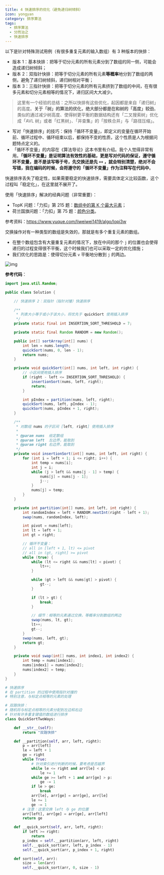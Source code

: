 ```yaml
---
title: 4 快速排序的优化（避免递归树倾斜）
icon: yongyan
category: 排序算法
tags:
  - 排序算法
  - 分而治之
  - 快速排序
---
```


以下是针对特殊测试用例（有很多重复元素的输入数组）有 3 种版本的快排：

- 版本 1：基本快排：把等于切分元素的所有元素分到了数组的同一侧，可能会造成递归树倾斜；
- 版本 2：双指针快排：把等于切分元素的所有元素**等概率**地分到了数组的两侧，避免了递归树倾斜，递归树相对平衡；
- 版本 3：三指针快排：把等于切分元素的所有元素挤到了数组的中间，在有很多元素和切分元素相等的情况下，递归区间大大减少。

> 这里有一个经验的总结：之所以快排有这些优化，起因都是来自「递归树」的高度。**关于「树」的算法的优化，绝大部分都是在和树的「高度」较劲**。类似的通过减少树高度、使得树更平衡的数据结构还有「二叉搜索树」优化成「AVL 树」或者「红黑树」、「并查集」的「按秩合并」与「路径压缩」。

- 写对「快速排序」的技巧：保持「循环不变量」，即定义的变量在循环开始前、循环过程中、循环结束以后，都保持不变的性质，这个性质是人为根据问题特点定义的。
- 「循环不变量」的内容在《算法导论》这本书里有介绍。我个人觉得非常有用。**「循环不变量」是证明算法有效性的基础，更是写对代码的保证，遵守循环不变量，是不是该写等于号，先交换还是先 `++` ，就会特别清楚，绝对不会写错，我在编码的时候，会将遵守的「循环不变量」作为注释写在代码中**。

快速排序丢失了稳定性，如果需要稳定的快速排序，需要具体定义比较函数，这个过程叫「稳定化」，在这里就不展开了。

使用「快速排序」解决的经典问题（非常重要）：

- TopK 问题：「力扣」第 215 题：[数组中的第 K 个最大元素](https://leetcode-cn.com/problems/kth-largest-element-in-an-array/)；
- 荷兰国旗问题：「力扣」第 75 题：[颜色分类](https://leetcode-cn.com/problems/sort-colors/)。

参考资料：https://www.yuque.com/liweiwei1419/algo/lopi3w

交换操作对有一种类型的数组是失效的，那就是有多个重复元素的数组。

- 在整个数组包含有大量重复元素的情况下，放在中间的那个 `j` 的位置也会使得递归的过程变得很不平衡，这个时候我们也可以采取一定的优化措施；
- 我们优化的思路是：使得切分元素 `v` 平衡地分散到 `j` 的两边。

![img](https://tva1.sinaimg.cn/large/008i3skNgy1gwzqxohih0j30u013awjl.jpg)

**参考代码**：

<CodeGroup>
<CodeGroupItem title="Java">

```java
import java.util.Random;

public class Solution {

    // 快速排序 2：双指针（指针对撞）快速排序

    /**
     * 列表大小等于或小于该大小，将优先于 quickSort 使用插入排序
     */
    private static final int INSERTION_SORT_THRESHOLD = 7;

    private static final Random RANDOM = new Random();

    public int[] sortArray(int[] nums) {
        int len = nums.length;
        quickSort(nums, 0, len - 1);
        return nums;
    }

    private void quickSort(int[] nums, int left, int right) {
        // 小区间使用插入排序
        if (right - left <= INSERTION_SORT_THRESHOLD) {
            insertionSort(nums, left, right);
            return;
        }

        int pIndex = partition(nums, left, right);
        quickSort(nums, left, pIndex - 1);
        quickSort(nums, pIndex + 1, right);
    }

    /**
     * 对数组 nums 的子区间 [left, right] 使用插入排序
     *
     * @param nums  给定数组
     * @param left  左边界，能取到
     * @param right 右边界，能取到
     */
    private void insertionSort(int[] nums, int left, int right) {
        for (int i = left + 1; i <= right; i++) {
            int temp = nums[i];
            int j = i;
            while (j > left && nums[j - 1] > temp) {
                nums[j] = nums[j - 1];
                j--;
            }
            nums[j] = temp;
        }
    }

    private int partition(int[] nums, int left, int right) {
        int randomIndex = left + RANDOM.nextInt(right - left + 1);
        swap(nums, randomIndex, left);

        int pivot = nums[left];
        int lt = left + 1;
        int gt = right;

        // 循环不变量：
        // all in [left + 1, lt) <= pivot
        // all in (gt, right] >= pivot
        while (true) {
            while (lt <= right && nums[lt] < pivot) {
                lt++;
            }

            while (gt > left && nums[gt] > pivot) {
                gt--;
            }

            if (lt > gt) {
                break;
            }

            // 细节：相等的元素通过交换，等概率分到数组的两边
            swap(nums, lt, gt);
            lt++;
            gt--;
        }
        swap(nums, left, gt);
        return gt;
    }

    private void swap(int[] nums, int index1, int index2) {
        int temp = nums[index1];
        nums[index1] = nums[index2];
        nums[index2] = temp;
    }
}
```

</CodeGroupItem>

<CodeGroupItem title="Python">

```python
# 快速排序
# 在 partition 的过程中使用指针对撞的
# 特别注意，与标定点相等的元素的处理

# 双路快排：
# 随机将与标定点相等的元素分配到左边和右边
# 针对有许多重复键值的数组进行排序
class QuickSortTwoWays:

    def __str__(self):
        return "双路快排"

    def __partition(self, arr, left, right):
        p = arr[left]
        le = left + 1
        ge = right
        while True:
            # 针对索引进行判断的时候，要考虑是否越界
            while le <= right and arr[le] < p:
                le += 1
            while ge >= left + 1 and arr[ge] > p:
                ge -= 1
            if le > ge:
                break
            arr[le], arr[ge] = arr[ge], arr[le]
            le += 1
            ge -= 1
        # 注意：这里交换 left 与 ge 的位置
        arr[left], arr[ge] = arr[ge], arr[left]
        return ge

    def __quick_sort(self, arr, left, right):
        if left >= right:
            return
        p_index = self.__partition(arr, left, right)
        self.__quick_sort(arr, left, p_index - 1)
        self.__quick_sort(arr, p_index + 1, right)

    def sort(self, arr):
        size = len(arr)
        self.__quick_sort(arr, 0, size - 1)
```

</CodeGroupItem>
</CodeGroup>
